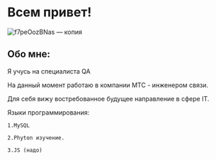 # Всем привет!
![f7peOozBNas — копия](https://user-images.githubusercontent.com/119620433/209477544-aeae5359-cd6b-4c51-83c8-9305fcd830a7.jpg)

## Обо мне:

Я учусь на специалиста QA

На данный момент работаю в компании МТС - инженером связи.

Для себя вижу востребованное будущее направление в сфере IT.

Языки программирования:

    1.MySQL

    2.Phyton изучение.

    3.JS (надо)